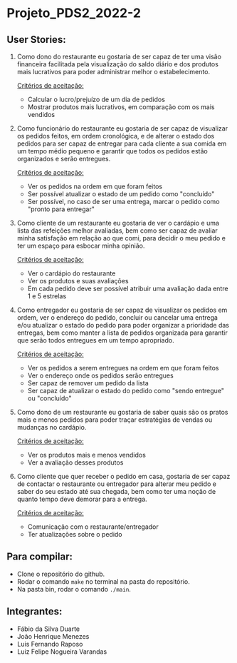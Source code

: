 # Projeto_PDS2_2022-2

## User Stories:

1. Como dono do restaurante eu gostaria de ser capaz de ter uma visão financeira facilitada pela visualização do saldo diário e dos produtos mais lucrativos para poder administrar melhor o estabelecimento.

    <ins>Critérios de aceitação:</ins> 
  
    - Calcular o lucro/prejuízo de um dia de pedidos
    - Mostrar produtos mais lucrativos, em comparação com os mais vendidos

2. Como funcionário do restaurante eu gostaria de ser capaz de visualizar os pedidos feitos, em ordem cronológica, e de alterar o estado dos pedidos para ser capaz de entregar para cada cliente a sua comida em um tempo médio pequeno e garantir que todos os pedidos estão organizados e serão entregues.

    <ins>Critérios de aceitação:</ins>
    
    - Ver os pedidos na ordem em que foram feitos
    - Ser possível atualizar o estado de um pedido como "concluído" 
    - Ser possível, no caso de ser uma entrega, marcar o pedido como  "pronto para entregar"
   
3. Como cliente de um restaurante eu gostaria de ver o cardápio e uma lista das refeições melhor avaliadas, bem como ser capaz de avaliar minha satisfação em relação ao que comi, para decidir o meu pedido e ter um espaço para esbocar minha opinião.

    <ins>Critérios de aceitação:</ins>
    
    - Ver o cardápio do restaurante
    - Ver os produtos e suas avaliações
    - Em cada pedido deve ser possível atribuir uma avaliação dada entre 1 e 5 estrelas
   
4. Como entregador eu gostaria de ser capaz de visualizar os pedidos em ordem, ver o endereço do pedido, concluir ou cancelar uma entrega e/ou atualizar o estado do pedido para poder organizar a prioridade das entregas, bem como manter a lista de pedidos organizada para garantir que serão todos entregues em um tempo apropriado.

    <ins>Critérios de aceitação:</ins>
    
    - Ver os pedidos a serem entregues na ordem em que foram feitos
    - Ver o endereço onde os pedidos serão entregues
    - Ser capaz de remover um pedido da lista
    - Ser capaz de atualizar o estado do pedido como "sendo entregue" ou "concluído"
    
5. Como dono de um restaurante eu gostaria de saber quais são os pratos mais e menos pedidos para poder traçar estratégias de vendas ou mudanças no cardápio.

    <ins>Critérios de aceitação:</ins>
    
    - Ver os produtos mais e menos vendidos 
    - Ver a avaliação desses produtos
    
6. Como cliente que quer receber o pedido em casa, gostaria de ser capaz de contactar o restaurante ou entregador para alterar meu pedido e saber do seu estado até sua chegada, bem como ter uma noção de quanto tempo deve demorar para a entrega.

    <ins>Critérios de aceitação:</ins>
    
    - Comunicação com o restaurante/entregador
    - Ter atualizações sobre o pedido
    
## Para compilar:

- Clone o repositório do github.
- Rodar o comando `make` no terminal na pasta do repositório.
- Na pasta bin, rodar o comando `./main`.

## Integrantes:

- Fábio da Silva Duarte
- João Henrique Menezes 
- Luis Fernando Raposo
- Luiz Felipe Nogueira Varandas
  
